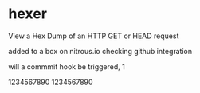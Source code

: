 hexer
=====

View a Hex Dump of an HTTP GET or HEAD request

added to a box on nitrous.io checking github integration

will a commmit hook be triggered, 1

1234567890
1234567890
